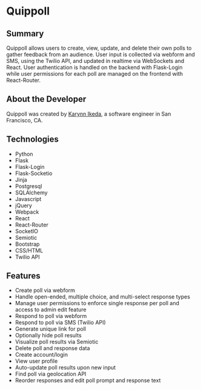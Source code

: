 # Quippoll
## Summary
Quippoll allows users to create, view, update, and delete their own polls to gather feedback from an audience. User input is collected via webform and SMS, using the Twilio API, and updated in realtime via WebSockets and React. User authentication is handled on the backend with Flask-Login while user permissions for each poll are managed on the frontend with React-Router.

## About the Developer
Quippoll was created by [Karynn Ikeda](https://www.linkedin.com/in/ktikeda/), a software engineer in San Francisco, CA.

## Technologies
* Python
* Flask
* Flask-Login
* Flask-Socketio
* Jinja
* Postgresql
* SQLAlchemy
* Javascript
* jQuery
* Webpack
* React
* React-Router
* SocketIO
* Semiotic
* Bootstrap
* CSS/HTML
* Twilio API

## Features
* Create poll via webform
* Handle open-ended, multiple choice, and multi-select response types
* Manage user permissions to enforce single response per poll and access to admin edit feature
* Respond to poll via webform
* Respond to poll via SMS (Twilio API)
* Generate unique link for poll
* Optionally hide poll results
* Visualize poll results via Semiotic
* Delete poll and response data
* Create account/login
* View user profile
* Auto-update poll results upon new input
* Find poll via geolocation API
* Reorder responses and edit poll prompt and response text

